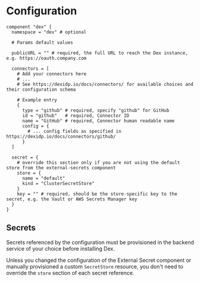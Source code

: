 # Configuration

```hcl
component "dex" {
  namespace = "dex" # optional

  # Params default values

  publicURL = "" # required, the full URL to reach the Dex instance, e.g. https://oauth.company.com

  connectors = [
    # Add your connectors here
    # ...
    # See https://dexidp.io/docs/connectors/ for available choices and their configuration schema

    # Example entry
    {
      type = "github" # required, specify "github" for GitHub
      id = "github"   # required, Connector ID
      name = "GitHub" # required, Connector human readable name
      config = {
        # ... config fields as specified in https://dexidp.io/docs/connectors/github/
      }
  ]

  secret = {
    # override this section only if you are not using the default store from the external-secrets component
    store = {
      name = "default"
      kind = "ClusterSecretStore"
    }
    key = "" # required, should be the store-specific key to the secret, e.g. the Vault or AWS Secrets Manager key
  }
}
```

## Secrets

Secrets referenced by the configuration must be provisioned in the backend service of your choice before installing Dex.

Unless you changed the configuration of the External Secret component or manually provisioned a custom `SecretStore` resource, you don't need to override the `store` section of each secret reference.
